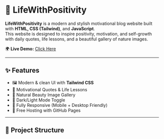 # 🌟 LifeWithPositivity

**LifeWithPositivity** is a modern and stylish motivational blog website built with **HTML, CSS (Tailwind)**, and **JavaScript**.  
This website is designed to inspire positivity, motivation, and self-growth with daily quotes, life lessons, and a beautiful gallery of nature images.  

🌍 **Live Demo:** [Click Here](https://sarangkhan354.github.io/LifeWithPositivity/)  

---

## ✨ Features
- 🖼️ Modern & clean UI with **Tailwind CSS**  
- 📖 Motivational Quotes & Life Lessons  
- 🌄 Natural Beauty Image Gallery  
- 🌙 Dark/Light Mode Toggle  
- 📱 Fully Responsive (Mobile + Desktop Friendly)  
- 🚀 Free Hosting with GitHub Pages  

---

## 📂 Project Structure
